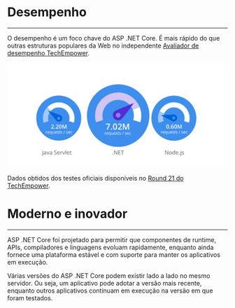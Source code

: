 # Desempenho
---

O desempenho é um foco chave do ASP .NET Core. É mais rápido do que outras estruturas populares da Web no independente [Avaliador de desempenho TechEmpower](https://www.techempower.com/benchmarks/#hw=ph&test=plaintext).

![tech-empower-results.svg](/.attachments/tech-empower-results-33ff8077-7c91-41bf-9c21-34c9fdc9569c.svg)

Dados obtidos dos testes oficiais disponíveis no [Round 21 do TechEmpower](https://www.techempower.com/benchmarks/#section=data-r21&hw=ph&test=plaintext).

# Moderno e inovador
---

ASP .NET Core foi projetado para permitir que componentes de runtime, APIs, compiladores e linguagens evoluam rapidamente, enquanto ainda fornece uma plataforma estável e com suporte para manter os aplicativos em execução.

Várias versões do ASP .NET Core podem existir lado a lado no mesmo servidor. Ou seja, um aplicativo pode adotar a versão mais recente, enquanto outros aplicativos continuam em execução na versão em que foram testados.

